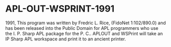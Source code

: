 # APL-OUT-WSPRINT-1991
1991, This program was written by Fredric L. Rice, (FidoNet 1:102/890.0) and has been released into the Public Domain for APL programmers  who use the I. P. Sharp APL package for the P. C.. APLOUT and WSPrint will take an IP Sharp APL workspace and print it to an ancient printer.
